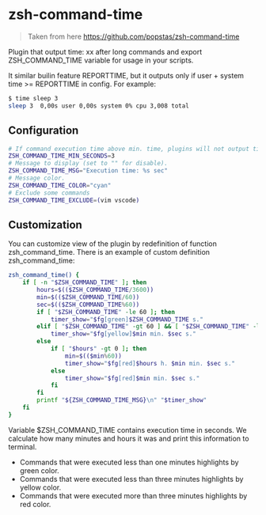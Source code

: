 # zsh-command-time

> Taken from here https://github.com/popstas/zsh-command-time

Plugin that output time: xx after long commands and export ZSH_COMMAND_TIME variable for usage in your scripts.

It similar builin feature REPORTTIME, but it outputs only if user + system time >= REPORTTIME in config. For example:

```bash
$ time sleep 3
sleep 3  0,00s user 0,00s system 0% cpu 3,008 total
```

## Configuration

```bash
# If command execution time above min. time, plugins will not output time.
ZSH_COMMAND_TIME_MIN_SECONDS=3
# Message to display (set to "" for disable).
ZSH_COMMAND_TIME_MSG="Execution time: %s sec"
# Message color.
ZSH_COMMAND_TIME_COLOR="cyan"
# Exclude some commands
ZSH_COMMAND_TIME_EXCLUDE=(vim vscode)
```

## Customization

You can customize view of the plugin by redefinition of function zsh_command_time. There is an example of custom definition zsh_command_time:

```bash
zsh_command_time() {
    if [ -n "$ZSH_COMMAND_TIME" ]; then
        hours=$(($ZSH_COMMAND_TIME/3600))
        min=$(($ZSH_COMMAND_TIME/60))
        sec=$(($ZSH_COMMAND_TIME%60))
        if [ "$ZSH_COMMAND_TIME" -le 60 ]; then
            timer_show="$fg[green]$ZSH_COMMAND_TIME s."
        elif [ "$ZSH_COMMAND_TIME" -gt 60 ] && [ "$ZSH_COMMAND_TIME" -le 180 ]; then
            timer_show="$fg[yellow]$min min. $sec s."
        else
            if [ "$hours" -gt 0 ]; then
                min=$(($min%60))
                timer_show="$fg[red]$hours h. $min min. $sec s."
            else
                timer_show="$fg[red]$min min. $sec s."
            fi
        fi
        printf "${ZSH_COMMAND_TIME_MSG}\n" "$timer_show"
    fi
}
```

Variable $ZSH_COMMAND_TIME contains execution time in seconds. We calculate how many minutes and hours it was and print this information to terminal.

- Commands that were executed less than one minutes highlights by green color.
- Commands that were executed less than three minutes highlights by yellow color.
- Commands that were executed more than three minutes highlights by red color.
